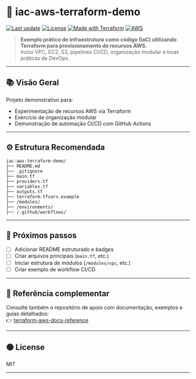 # 🚀 iac-aws-terraform-demo

[![Last update](https://img.shields.io/github/last-commit/AlexRabelo/iac-aws-terraform-demo?style=flat-square)](https://github.com/AlexRabelo/iac-aws-terraform-demo/commits/main)
[![License](https://img.shields.io/github/license/AlexRabelo/iac-aws-terraform-demo?style=flat-square)](LICENSE)
[![Made with Terraform](https://img.shields.io/badge/terraform-%235835CC.svg?logo=terraform&logoColor=white&style=flat-square)](https://www.terraform.io/)
[![AWS](https://img.shields.io/badge/AWS-%23FF9900.svg?logo=amazon-aws&logoColor=white&style=flat-square)](https://aws.amazon.com/)

> **Exemplo prático de infraestrutura como código (IaC) utilizando Terraform para provisionamento de recursos AWS.**  
> Inclui VPC, EC2, S3, pipelines CI/CD, organização modular e boas práticas de DevOps.

---

## 📚 Visão Geral

Projeto demonstrativo para:

- Experimentação de recursos AWS via Terraform
- Exercício de organização modular
- Demonstração de automação CI/CD com GitHub Actions

---

## ⚙️ Estrutura Recomendada

```
iac-aws-terraform-demo/
├── README.md
├── .gitignore
├── main.tf
├── providers.tf
├── variables.tf
├── outputs.tf
├── terraform.tfvars.example
├── /modules/
├── /environments/
├── /.github/workflows/

```

---

## 🚦 Próximos passos

- [ ] Adicionar README estruturado e badges
- [ ] Criar arquivos principais (`main.tf`, etc.)
- [ ] Iniciar estrutura de módulos (`/modules/vpc`, etc.)
- [ ] Criar exemplo de workflow CI/CD

---

## 📄 Referência complementar

Consulte também o repositório de apoio com documentação, exemplos e guias detalhados:  
👉 [terraform-aws-docs-reference](https://github.com/AlexRabelo/terraform-aws-docs-reference)

---

## 🟢 License

MIT

---

